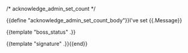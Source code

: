 /* acknowledge_admin_set_count */

{{define "acknowledge_admin_set_count_body"}}I've set {{.Message}}

{{template "boss_status" .}}

{{template "signature" .}}{{end}}
